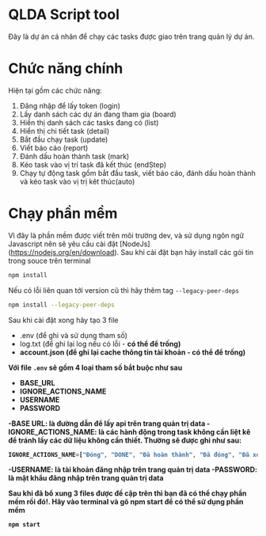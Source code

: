 # QLDA Script tool
Đây là dự án cá nhân để chạy các tasks được giao trên trang quản lý dự án.
# Chức năng chính
Hiện tại gồm các chức năng:

<ol>
    <li>Đăng nhập để lấy token (login)</li>
    <li>Lấy danh sách các dự án đang tham gia (board)</li>
    <li>Hiển thị danh sách các tasks đang có (list)</li>
    <li>Hiển thị chi tiết task (detail)</li>
    <li>Bắt đầu chạy task (update)</li>
    <li>Viết báo cáo (report)</li>
    <li>Đánh dấu hoàn thành task (mark)</li>
    <li>Kéo task vào vị trí task đã kết thúc (endStep)</li>
    <li>Chạy tự động task gồm bắt đầu task, viết báo cáo, đánh dấu hoàn thành và kéo task vào vị trị kêt thúc(auto)</li>
</ol>

# Chạy phần mềm
Vì đây là phần mềm được viết trên môi trường dev, và sử dụng ngôn ngữ Javascript nên sẽ yêu cầu cài đặt [NodeJs] (https://nodejs.org/en/download).
Sau khi cài đặt bạn hãy install các gói tin trong souce trên terminal
```bash
npm install
```
Nếu có lỗi liên quan tới version cũ thì hãy thêm tag <code>--legacy-peer-deps</code>
```bash
npm install --legacy-peer-deps
```
Sau khi cài đặt xong hãy tạo 3 file
<ul>
    <li>.env (để ghi và sử dụng tham số)</li>
    <li>log.txt (để ghi lại log nếu có lỗi - <b>có thể để trống<b>)</li>
    <li>account.json (để ghi lại cache thông tin tài khoản - <b>có thể để trống<b>)</li>
</ul>

Với file <code>.env</code> sẽ gồm 4 loại tham số bắt buộc như sau
<ul>
    <li>BASE_URL</li>
    <li>IGNORE_ACTIONS_NAME</li>
    <li>USERNAME</li>
    <li>PASSWORD</li>
</ul>

<b>-BASE URL</b>: là đường dẫn để lấy api trên trang quản trị data
<b>-IGNORE_ACTIONS_NAME</b>: là các hành động trong task không cần liệt kê để tránh lấy các dữ liệu không cần thiết. Thường sẽ được ghi như sau:

```javascript
IGNORE_ACTIONS_NAME=["Đóng", "DONE", "Đã hoàn thành", "Đã đóng", "Đã xong", "Hoàn thành", "Đã xử lý", "Xong", "Completed"]
```

<b>-USERNAME</b>: là tài khoản đăng nhập trên trang quản trị data
<b>-PASSWORD</b>: là mật khẩu đăng nhập trên trang quản trị data

Sau khi đã bổ xung 3 files được đề cập trên thì bạn đã có thể chạy phần mềm rồi đó!.
Hãy vào terminal và gõ npm start để có thể sử dụng phần mềm
```bash
npm start
```
